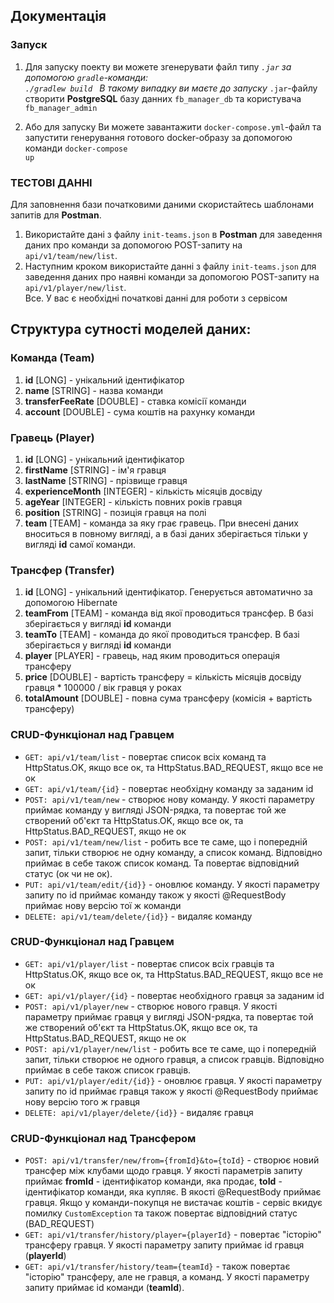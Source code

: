 ## Документація
### Запуск
1. Для запуску поекту ви можете згенерувати файл типу <code>*.jar</code> за допомогою <code>gradle</code>-команди: <code> ./gradlew build </code>
В такому випадку ви маєте до запуску <code>*.jar</code>-файлу створити **PostgreSQL** базу данних <code>fb_manager_db</code> та користувача <code>fb_manager_admin</code>

2. Або для запуску Ви можете завантажити <code>docker-compose.yml</code>-файл та запустити генерування готового docker-образу за допомогою команди <code>docker-compose up</code>

### ТЕСТОВІ ДАННІ
Для заповнення бази початковими даними скористайтесь шаблонами запитів для **Postman**. 
1. Використайте дані з файлу <code>init-teams.json</code> в **Postman** для заведення даних про команди за допомогою POST-запиту на <code>api/v1/team/new/list</code>.
2. Наступним кроком використайте данні з файлу <code>init-teams.json</code> для заведення даних про наявні команди за допомогою POST-запиту на <code>api/v1/player/new/list</code>. <br>
Все. У вас є необхідні початкові данні для роботи з сервісом
## Структура сутності моделей даних:
### Команда (Team)
1. __id__ [LONG] - унікальний ідентифікатор
2. __name__ [STRING] - назва команди
3. __transferFeeRate__ [DOUBLE] - ставка комісії команди
4. __account__ [DOUBLE] - сума коштів на рахунку команди
### Гравець (Player)
1. __id__ [LONG] - унікальний ідентифікатор
2. __firstName__ [STRING] - ім'я гравця
3. __lastName__ [STRING] - прізвище гравця
4. __experienceMonth__ [INTEGER] - кількість місяців досвіду
5. __ageYear__ [INTEGER] - кількість повних років гравця
6. __position__ [STRING] - позиція гравця на полі
7. __team__ [TEAM] - команда за яку грає гравець. При внесені даних вноситься в повному вигляді, а в базі даних зберігається тільки у вигляді **id** самої команди.
### Трансфер (Transfer)
1. __id__ [LONG] - унікальний ідентифікатор. Генерується автоматично за допомогою Hibernate
2. __teamFrom__ [TEAM] - команда від якої проводиться трансфер. В базі зберігається у вигляді **id** команди
3. __teamTo__ [TEAM] - команда до якої проводиться трансфер. В базі зберігається у вигляді **id** команди
4. __player__ [PLAYER] - гравець, над яким проводиться операція трансферу
5. __price__ [DOUBLE] - вартість трансферу = кількість місяців досвіду гравця * 100000 / вік гравця у роках
6. __totalAmount__ [DOUBLE] - повна сума трансферу (комісія + вартість трансферу)
### CRUD-Функціонал над Гравцем
* <code>GET: api/v1/team/list</code> - повертає список всіх команд та HttpStatus.OK, якщо все ок, та HttpStatus.BAD_REQUEST, якщо все не ок
* <code>GET: api/v1/team/{id}</code> - повертає необхідну команду за заданим id
* <code>POST: api/v1/team/new</code> - створює нову команду. У якості параметру приймає команду у вигляді JSON-рядка, та повертає той же створений об'єкт та HttpStatus.OK, якщо все ок, та HttpStatus.BAD_REQUEST, якщо не ок
* <code>POST: api/v1/team/new/list</code> - робить все те саме, що і попередній запит, тільки створює не одну команду, а список команд. Відповідно приймає в себе також список команд. Та повертає відповідний статус (ок чи не ок).
* <code>PUT: api/v1/team/edit/{id}}</code> - оновлює команду. У якості параметру запиту по id приймає команду також у якості @RequestBody приймає нову версію тої ж команди
* <code>DELETE: api/v1/team/delete/{id}}</code> - видаляє команду

### CRUD-Функціонал над Гравцем
* <code>GET: api/v1/player/list</code> - повертає список всіх гравців та HttpStatus.OK, якщо все ок, та HttpStatus.BAD_REQUEST, якщо все не ок
* <code>GET: api/v1/player/{id}</code> - повертає необхідного гравця за заданим id
* <code>POST: api/v1/player/new</code> - створює нового гравця. У якості параметру приймає гравця у вигляді JSON-рядка, та повертає той же створений об'єкт та HttpStatus.OK, якщо все ок, та HttpStatus.BAD_REQUEST, якщо не ок
* <code>POST: api/v1/player/new/list</code> - робить все те саме, що і попередній запит, тільки створює не одного гравця, а список гравців. Відповідно приймає в себе також список гравців.
* <code>PUT: api/v1/player/edit/{id}}</code> - оновлює гравця. У якості параметру запиту по id приймає гравця також у якості @RequestBody приймає нову версію того ж гравця
* <code>DELETE: api/v1/player/delete/{id}}</code> - видаляє гравця

### CRUD-Функціонал над Трансфером
* <code>POST: api/v1/transfer/new/from={fromId}&to={toId}</code> - створює новий трансфер між клубами щодо гравця. У якості параметрів запиту приймає **fromId** - ідентифікатор команди, яка продає, **toId** - ідентифікатор команди, яка купляє. В якості @RequestBody приймає гравця. Якщо у команди-покупця не вистачає коштів - сервіс вкидує помилку <code>CustomException</code> та також повертає відповідний статус (BAD_REQUEST)
* <code>GET: api/v1/transfer/history/player={playerId}</code> - повертає "історію" трансферу гравця. У якості параметру запиту приймає id гравця (**playerId**)
* <code>GET: api/v1/transfer/history/team={teamId}</code> - також повертає "історію" трансферу, але не гравця, а команд. У якості параметру запиту приймає id команди (**teamId**). 
